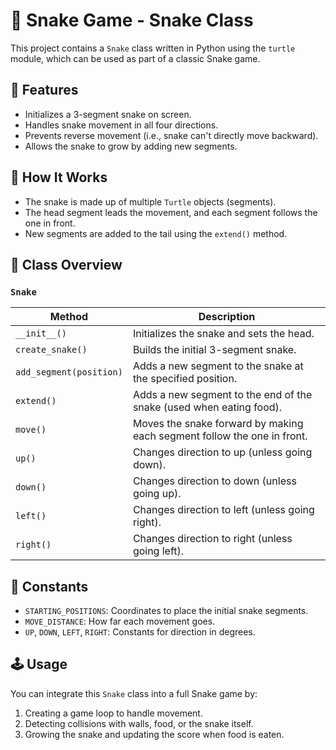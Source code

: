 # 🐍 Snake Game - Snake Class

This project contains a `Snake` class written in Python using the `turtle` module, which can be used as part of a classic Snake game.

## 🚀 Features

- Initializes a 3-segment snake on screen.
- Handles snake movement in all four directions.
- Prevents reverse movement (i.e., snake can't directly move backward).
- Allows the snake to grow by adding new segments.

## 🧠 How It Works

- The snake is made up of multiple `Turtle` objects (segments).
- The head segment leads the movement, and each segment follows the one in front.
- New segments are added to the tail using the `extend()` method.

## 🧩 Class Overview

### `Snake`

| Method | Description |
|--------|-------------|
| `__init__()` | Initializes the snake and sets the head. |
| `create_snake()` | Builds the initial 3-segment snake. |
| `add_segment(position)` | Adds a new segment to the snake at the specified position. |
| `extend()` | Adds a new segment to the end of the snake (used when eating food). |
| `move()` | Moves the snake forward by making each segment follow the one in front. |
| `up()` | Changes direction to up (unless going down). |
| `down()` | Changes direction to down (unless going up). |
| `left()` | Changes direction to left (unless going right). |
| `right()` | Changes direction to right (unless going left). |

## 🧱 Constants

- `STARTING_POSITIONS`: Coordinates to place the initial snake segments.
- `MOVE_DISTANCE`: How far each movement goes.
- `UP`, `DOWN`, `LEFT`, `RIGHT`: Constants for direction in degrees.


## 🕹 Usage

You can integrate this `Snake` class into a full Snake game by:

1. Creating a game loop to handle movement.
2. Detecting collisions with walls, food, or the snake itself.
3. Growing the snake and updating the score when food is eaten.
